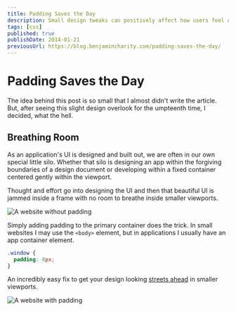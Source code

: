 ```yaml
---
title: Padding Saves the Day
description: Small design tweaks can positively affect how users feel on your site.
tags: [css]
published: true
publishDate: 2014-01-21
previousUrl: https://blog.benjamincharity.com/padding-saves-the-day/
---
```


# Padding Saves the Day

The idea behind this post is so small that I almost didn't write the article. But, after seeing this slight design
overlook for the umpteenth time, I decided, what the hell.

## Breathing Room

As an application's UI is designed and built out, we are often in our own
special little silo. Whether that silo is designing an app within the forgiving boundaries of a design document or
developing within a fixed container centered gently within the viewport.

Thought and effort go into designing the UI and then that beautiful UI is jammed inside a frame with no room to
breathe inside smaller viewports.

![A website without padding](assets/blog/padding.jpg)

Simply adding padding to the primary container does the trick. In small websites I may use the `<body>` element, but
in applications I usually have an app container element.

```css
.window {
  padding: 8px;
}
```

An incredibly easy fix to get your design looking [streets ahead][1] in smaller viewports.

![A website with padding](assets/blog/padding02.jpg)

[1]: https://youtu.be/rf1GSjo4zSY 'Streets ahead as defined by Pierce Hawthorne.'
